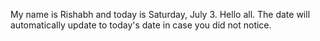 My name is Rishabh and today is Saturday, July 3. Hello all. The date will automatically update to today's date in case you did not notice.
